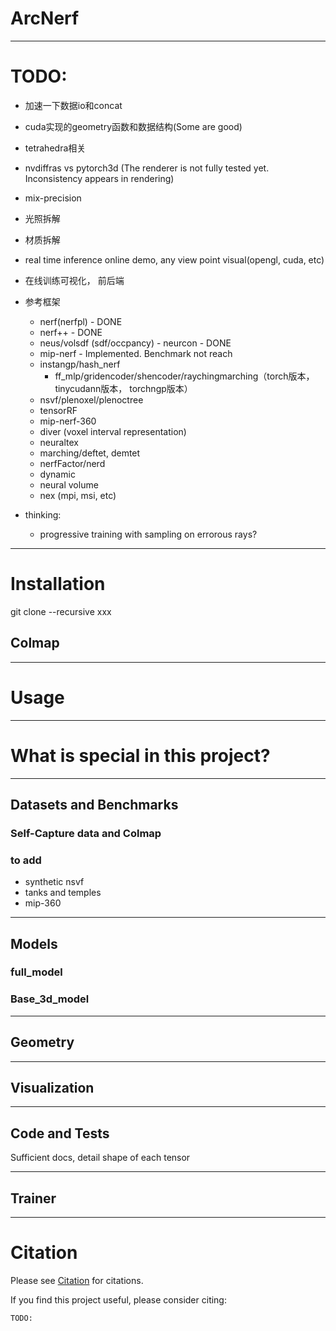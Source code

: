 # ArcNerf

------------------------------------------------------------------------
# TODO:
- 加速一下数据io和concat
- cuda实现的geometry函数和数据结构(Some are good)
- tetrahedra相关
- nvdiffras vs pytorch3d (The renderer is not fully tested yet. Inconsistency appears in rendering)

- mix-precision
- 光照拆解
- 材质拆解

- real time inference online demo, any view point visual(opengl, cuda, etc)
- 在线训练可视化， 前后端

- 参考框架
  - nerf(nerfpl) - DONE
  - nerf++ - DONE
  - neus/volsdf (sdf/occpancy) - neurcon - DONE
  - mip-nerf - Implemented. Benchmark not reach
  - instangp/hash_nerf
    - ff_mlp/gridencoder/shencoder/raychingmarching（torch版本， tinycudann版本， torchngp版本）
  - nsvf/plenoxel/plenoctree
  - tensorRF
  - mip-nerf-360
  - diver (voxel interval representation)
  - neuraltex
  - marching/deftet, demtet
  - nerfFactor/nerd
  - dynamic
  - neural volume
  - nex (mpi, msi, etc)

- thinking:
  - progressive training with sampling on errorous rays?

------------------------------------------------------------------------
# Installation
git clone --recursive xxx

## Colmap

------------------------------------------------------------------------
# Usage

------------------------------------------------------------------------
# What is special in this project?

------------------------------------------------------------------------
## Datasets and Benchmarks

### Self-Capture data and Colmap


### to add
- synthetic nsvf
- tanks and temples
- mip-360

------------------------------------------------------------------------
## Models


### full_model


### Base_3d_model

------------------------------------------------------------------------
## Geometry

------------------------------------------------------------------------
## Visualization

------------------------------------------------------------------------
## Code and Tests
Sufficient docs, detail shape of each tensor

------------------------------------------------------------------------
## Trainer



------------------------------------------------------------------------
# Citation
Please see [Citation](docs/citation.md) for citations.

If you find this project useful, please consider citing:
```
TODO:
```
